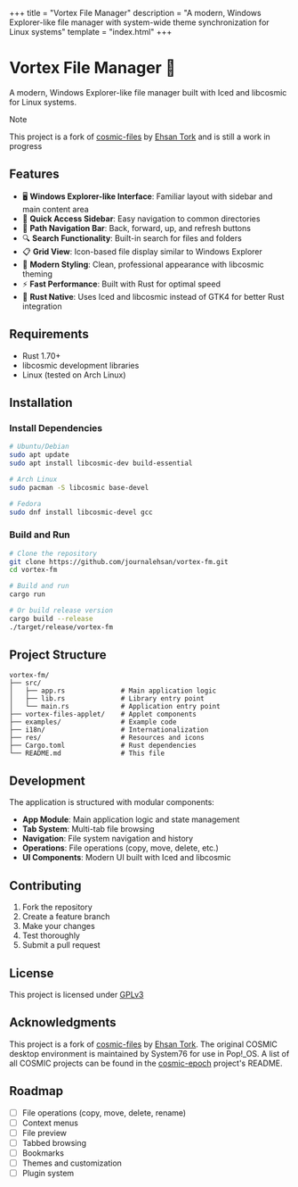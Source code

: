 +++
title = "Vortex File Manager"
description = "A modern, Windows Explorer-like file manager with system-wide theme synchronization for Linux systems"
template = "index.html"
+++

# Vortex File Manager 🚀

A modern, Windows Explorer-like file manager built with Iced and libcosmic for Linux systems.

> [!NOTE]
> This project is a fork of [cosmic-files](https://github.com/pop-os/cosmic-files) by [Ehsan Tork](https://journalehsan.github.io/) and is still a work in progress

## Features

- 🖥️ **Windows Explorer-like Interface**: Familiar layout with sidebar and main content area
- 📁 **Quick Access Sidebar**: Easy navigation to common directories
- 🧭 **Path Navigation Bar**: Back, forward, up, and refresh buttons
- 🔍 **Search Functionality**: Built-in search for files and folders
- 📋 **Grid View**: Icon-based file display similar to Windows Explorer
- 🎨 **Modern Styling**: Clean, professional appearance with libcosmic theming
- ⚡ **Fast Performance**: Built with Rust for optimal speed
- 🦀 **Rust Native**: Uses Iced and libcosmic instead of GTK4 for better Rust integration

## Requirements

- Rust 1.70+
- libcosmic development libraries
- Linux (tested on Arch Linux)

## Installation

### Install Dependencies

```bash
# Ubuntu/Debian
sudo apt update
sudo apt install libcosmic-dev build-essential

# Arch Linux
sudo pacman -S libcosmic base-devel

# Fedora
sudo dnf install libcosmic-devel gcc
```

### Build and Run

```bash
# Clone the repository
git clone https://github.com/journalehsan/vortex-fm.git
cd vortex-fm

# Build and run
cargo run

# Or build release version
cargo build --release
./target/release/vortex-fm
```

## Project Structure

```
vortex-fm/
├── src/
│   ├── app.rs              # Main application logic
│   ├── lib.rs              # Library entry point
│   └── main.rs             # Application entry point
├── vortex-files-applet/    # Applet components
├── examples/               # Example code
├── i18n/                   # Internationalization
├── res/                    # Resources and icons
├── Cargo.toml              # Rust dependencies
└── README.md               # This file
```

## Development

The application is structured with modular components:

- **App Module**: Main application logic and state management
- **Tab System**: Multi-tab file browsing
- **Navigation**: File system navigation and history
- **Operations**: File operations (copy, move, delete, etc.)
- **UI Components**: Modern UI built with Iced and libcosmic

## Contributing

1. Fork the repository
2. Create a feature branch
3. Make your changes
4. Test thoroughly
5. Submit a pull request

## License

This project is licensed under [GPLv3](LICENSE)

## Acknowledgments

This project is a fork of [cosmic-files](https://github.com/pop-os/cosmic-files) by [Ehsan Tork](https://journalehsan.github.io/). The original COSMIC desktop environment is maintained by System76 for use in Pop!_OS. A list of all COSMIC projects can be found in the [cosmic-epoch](https://github.com/pop-os/cosmic-epoch) project's README.

## Roadmap

- [ ] File operations (copy, move, delete, rename)
- [ ] Context menus
- [ ] File preview
- [ ] Tabbed browsing
- [ ] Bookmarks
- [ ] Themes and customization
- [ ] Plugin system
